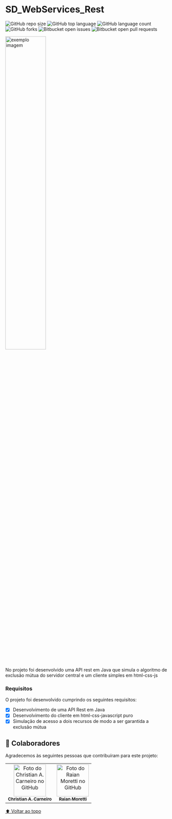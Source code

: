 # SD_WebServices_Rest
![GitHub repo size](https://img.shields.io/github/repo-size/horakhy/SD_WebServices_Rest_API?style=for-the-badge)
![GitHub top language](https://img.shields.io/github/languages/top/horakhy/SD_WebServices_Rest_API?style=for-the-badge)
![GitHub language count](https://img.shields.io/github/languages/count/horakhy/SD_WebServices_Rest_API?style=for-the-badge)
![GitHub forks](https://img.shields.io/github/forks/horakhy/SD_WebServices_Rest_API?style=for-the-badge)
![Bitbucket open issues](https://img.shields.io/bitbucket/issues/horakhy/SD_WebServices_Rest_API?style=for-the-badge)
![Bitbucket open pull requests](https://img.shields.io/bitbucket/pr-raw/horakhy/SD_WebServices_Rest_API?style=for-the-badge)

<img style="width: 50%; height: 50%" src="https://images.slideplayer.com/37/10729338/slides/slide_3.jpg" alt="exemplo imagem">

No projeto foi desenvolvido uma API rest em Java que simula o algoritmo de exclusão mútua do servidor central e um cliente simples em html-css-js

### Requisitos

O projeto foi desenvolvido cumprindo os seguintes requisitos:

- [x] Desenvolvimento de uma API Rest em Java
- [x] Desenvolvimento do cliente em html-css-javascript puro
- [x] Simulação de acesso a dois recursos de modo a ser garantida a exclusão mútua

## 🤝 Colaboradores

Agradecemos às seguintes pessoas que contribuíram para este projeto:

<table>
  <tr>
    <td align="center">
      <a href="https://github.com/horakhy/">
        <img src="https://avatars.githubusercontent.com/u/62550733?v=4" width="100px;" alt="Foto do Christian A. Carneiro no GitHub"/><br>
        <sub>
          <b>Christian A. Carneiro</b>
        </sub>
      </a>
    </td>
    <td align="center">
      <a href="https://github.com/Rain-Moretti/">
        <img src="https://avatars.githubusercontent.com/u/48537653?v=4" width="100px;" alt="Foto do Raian Moretti no GitHub"/><br>
        <sub>
          <b>Raian Moretti</b>
        </sub>
      </a>
    </td>
  </tr>
</table>

[⬆ Voltar ao topo](#SD_WebServices_Rest)<br>

